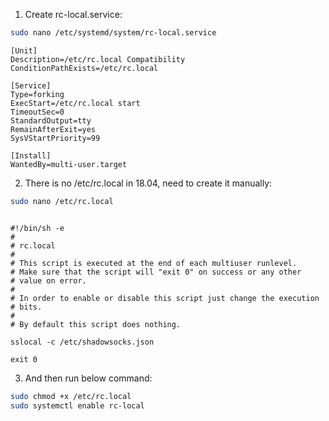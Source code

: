 1. Create rc-local.service: 
~~~bash
sudo nano /etc/systemd/system/rc-local.service
~~~
<pre><code>[Unit]
Description=/etc/rc.local Compatibility
ConditionPathExists=/etc/rc.local

[Service]
Type=forking
ExecStart=/etc/rc.local start
TimeoutSec=0
StandardOutput=tty
RemainAfterExit=yes
SysVStartPriority=99

[Install]
WantedBy=multi-user.target
</code></pre>

2. There is no /etc/rc.local in 18.04, need to create it manually:
```sh
sudo nano /etc/rc.local
```
<pre><code>
#!/bin/sh -e
#
# rc.local
#
# This script is executed at the end of each multiuser runlevel.
# Make sure that the script will "exit 0" on success or any other
# value on error.
#
# In order to enable or disable this script just change the execution
# bits.
#
# By default this script does nothing.

sslocal -c /etc/shadowsocks.json

exit 0
</code></pre>

3. And then run below command:
~~~sh
sudo chmod +x /etc/rc.local
sudo systemctl enable rc-local
~~~
